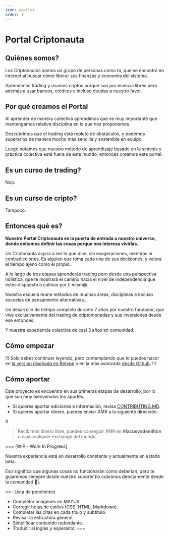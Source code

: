 ```yaml
---
icon: copilot
order: 1
---
```


# Portal Criptonauta

## Quiénes somos?

Los Criptonautas somos un grupo de personas como tú, que se encontró en internet al buscar cómo liberar sus finanzas y economía del sistema.

Aprendimos trading y usamos criptos porque son por esencia libres pero además a usar bancos, créditos e incluso deudas a nuestro favor.

## Por qué creamos el Portal

Al aprender de manera colectiva aprendimos que es muy importante que mantengamos relativa disciplina en lo que nos proponemos.

Descubrimos que el trading está repleto de obstáculos, y podemos superarlos de manera mucho más sencilla y sostenible en equipo.

Luego notamos que nuestro método de aprendizaje basado en la síntesis y práctica colectiva está fuera de este mundo, entonces creamos este portal.

## Es un curso de trading?

Nop.

## Es un curso de cripto?

Tampoco.

## Entonces qué es?

**Nuestro Portal Criptonauta es la puerta de entrada a nuestro universo, donde evitamos definir las cosas porque nos interesa vivirlas.**

Un Criptonauta aspira a ser lo que dice, sin exageraciones, mentiras ni contradicciones. Es alguien que toma cada una de sus decisiones, y valora el tiempo ajeno como el propio.

A lo largo de tres etapas aprenderás trading pero desde una perspectiva holística, que te mostrará el camino hacia el nivel de independencia que estés dispuesto a cultivar por tí mism@.

Nuestra escuela reúne métodos de muchas áreas, disciplinas e incluso escuelas de pensamiento alternativas...

Un desarrollo de tiempo completo durante 7 años por nuestro fundador, que vive exclusivamente del trading de criptomonedas y sus inversiones desde ese entonces.

Y nuestra experiencia colectiva de casi 3 años en comunidad.

## Cómo empezar

!!!
Solo debes continuar leyendo, pero contemplando que lo puedes hacer en [la versión diseñada en Retype](https://trading.criptonautas.co) o en la más avanzada [desde Github](https://github.com/somos-criptonautas/trading).
!!!

## Cómo aportar

Este proyecto es encuentra en sus primeras etapas de desarrollo, por lo que son muy bienvenidos los aportes.

- Si quieres aportar ediciones e información, revisa [CONTRIBUTING.MD](../CONTRIBUTING.md).
- Si quieres aportar dinero, puedes enviar XMR a la siguiente dirección:

X

> Recibimos dinero libre, puedes conseguir XMR en **#lacuevademilton** o casi cualquier exchange del mundo.

=== \[WIP - Work In Progress]

Nuestra experiencia está en desarrollo constante y actualmente en estado beta.

Eso significa que algunas cosas no funcionarán como deberían, pero te guiaremos siempre desde nuestro soporte (lo cubrimos directamente desde la comunidad 🧡).

==- Lista de pendientes

* Completar imágenes en MAYUS.
* Corregir hojas de estilos (CSS, HTML, Markdown).
* Completar las citas en cada título y subtítulo.
* Revisar la estructura general.
* Simplificar contenido redundante.
* Traducir al inglés y esperanto.
===
